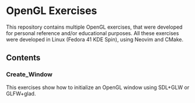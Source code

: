 # OpenGL Exercises

This repository contains multiple OpenGL exercises, that were developed for personal reference and/or educational purposes.
All these exercises were developed in Linux (Fedora 41 KDE Spin), using Neovim and CMake.

## Contents

### Create_Window

This exercises show how to initialize an OpenGL window using SDL+GLW or GLFW+glad.
